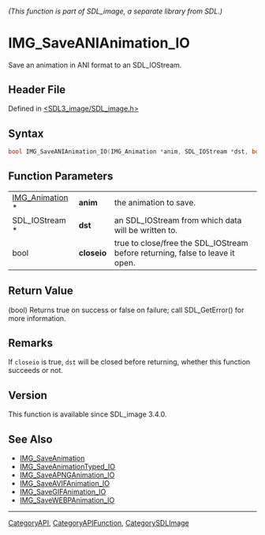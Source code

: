 ###### (This function is part of SDL_image, a separate library from SDL.)
# IMG_SaveANIAnimation_IO

Save an animation in ANI format to an SDL_IOStream.

## Header File

Defined in [<SDL3_image/SDL_image.h>](https://github.com/libsdl-org/SDL_image/blob/main/include/SDL3_image/SDL_image.h)

## Syntax

```c
bool IMG_SaveANIAnimation_IO(IMG_Animation *anim, SDL_IOStream *dst, bool closeio);
```

## Function Parameters

|                                  |             |                                                                               |
| -------------------------------- | ----------- | ----------------------------------------------------------------------------- |
| [IMG_Animation](IMG_Animation) * | **anim**    | the animation to save.                                                        |
| SDL_IOStream *                   | **dst**     | an SDL_IOStream from which data will be written to.                           |
| bool                             | **closeio** | true to close/free the SDL_IOStream before returning, false to leave it open. |

## Return Value

(bool) Returns true on success or false on failure; call SDL_GetError() for
more information.

## Remarks

If `closeio` is true, `dst` will be closed before returning, whether this
function succeeds or not.

## Version

This function is available since SDL_image 3.4.0.

## See Also

- [IMG_SaveAnimation](IMG_SaveAnimation)
- [IMG_SaveAnimationTyped_IO](IMG_SaveAnimationTyped_IO)
- [IMG_SaveAPNGAnimation_IO](IMG_SaveAPNGAnimation_IO)
- [IMG_SaveAVIFAnimation_IO](IMG_SaveAVIFAnimation_IO)
- [IMG_SaveGIFAnimation_IO](IMG_SaveGIFAnimation_IO)
- [IMG_SaveWEBPAnimation_IO](IMG_SaveWEBPAnimation_IO)

----
[CategoryAPI](CategoryAPI), [CategoryAPIFunction](CategoryAPIFunction), [CategorySDLImage](CategorySDLImage)

